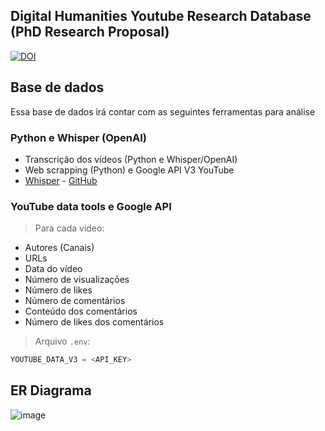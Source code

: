 ## Digital Humanities Youtube Research Database (PhD Research Proposal)

[![DOI](https://zenodo.org/badge/776976964.svg)](https://doi.org/10.5281/zenodo.14796866)

## Base de dados

Essa base de dados irá contar com as seguintes ferramentas para análise

### **Python e Whisper (OpenAI)**
- Transcrição dos vídeos (Python e Whisper/OpenAI)
- Web scrapping (Python) e Google API V3 YouTube
-  [Whisper](https://openai.com/index/whisper/) - [GitHub](https://github.com/openai/whisper)
### **YouTube data tools e Google API** 
>Para cada vídeo:
- Autores (Canais)
- URLs
- Data do vídeo 
- Número de visualizações
- Número de likes
- Número de comentários 
- Conteúdo dos comentários 
- Número de likes dos comentários 

> Arquivo `.env`:

```python
YOUTUBE_DATA_V3 = <API_KEY>
```
## ER Diagrama

![image](https://github.com/user-attachments/assets/2782032e-77c8-46ce-b773-5adf7658d31f)
